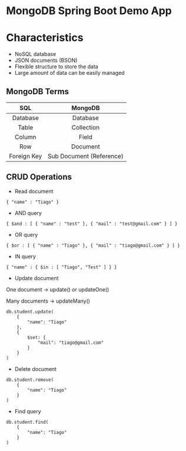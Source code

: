 # MongoDB Spring Boot Demo App

# Characteristics

* NoSQL database
* JSON documents (BSON)
* Flexible structure to store the data
* Large amount of data can be easily managed

## MongoDB Terms

SQL         | MongoDB
 :---:      | :---: |
Database    | Database |
Table       | Collection
Column      | Field
Row         | Document
Foreign Key | Sub Document (Reference)

## CRUD Operations

* Read document

```
{ "name" : "Tiago" }
```

* AND query

```
{ $and : [ { "name" : "test" }, { "mail" : "test@gmail.com" } ] }
```

* OR query

```
{ $or : [ { "name" : "Tiago" }, { "mail" : "tiago@gmail.com" } ] }
```

* IN query

```
{ "name" : { $in : [ "Tiago", "Test" ] } }
```

* Update document

One document -> update() or updateOne()

Many documents -> updateMany()

```
db.student.update(
    {
        "name": "Tiago"
    },
    {
        $set: {
            "mail": "tiago@gmail.com"
        }
    }
)
```

* Delete document

```
db.student.remove(
    {
        "name": "Tiago"
    }
)
```

* Find query

```
db.student.find(
    {
        "name": "Tiago"
    }
)
```